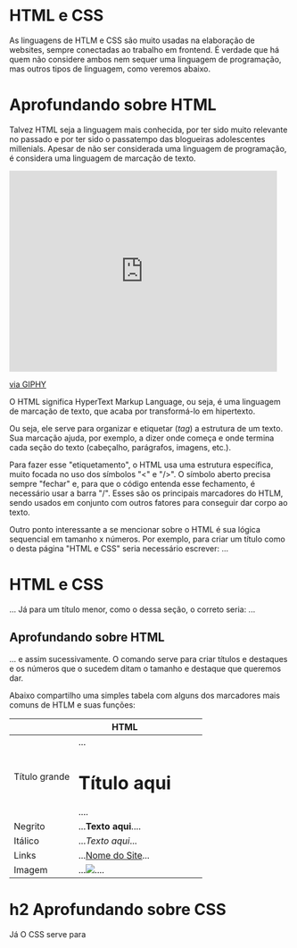 # HTML e CSS

As linguagens de HTLM e CSS são muito usadas na elaboração de websites, sempre conectadas ao trabalho em frontend. É verdade que há quem não considere ambos nem sequer uma linguagem de programação, mas outros tipos de linguagem, como veremos abaixo.

# Aprofundando sobre HTML

Talvez HTML seja a linguagem mais conhecida, por ter sido muito relevante no passado e por ter sido o passatempo das blogueiras adolescentes millenials. Apesar de não ser considerada uma linguagem de programação, é considera uma linguagem de marcação de texto.

<iframe src="https://giphy.com/embed/Vwz4zdntMXrUY" width="480" height="360" frameBorder="0" class="giphy-embed" allowFullScreen></iframe><p><a href="https://giphy.com/gifs/excited-computer-descriptive-noise-Vwz4zdntMXrUY">via GIPHY</a></p>

O HTML significa HyperText Markup Language, ou seja, é uma linguagem de marcação de texto, que acaba por transformá-lo em hipertexto. 

Ou seja, ele serve para organizar e etiquetar (_tag_) a estrutura de um texto. Sua marcação ajuda, por exemplo, a dizer onde começa e onde termina cada seção do texto (cabeçalho, parágrafos, imagens, etc.). 

Para fazer esse "etiquetamento", o HTML usa uma estrutura específica, muito focada no uso dos símbolos "<" e "/>". O símbolo aberto precisa sempre "fechar" e, para que o código entenda esse fechamento, é necessário usar a barra "/". Esses são os principais marcadores do HTLM, sendo usados em conjunto com outros fatores para conseguir dar corpo ao texto.

Outro ponto interessante a se mencionar sobre o HTML é sua lógica sequencial em tamanho x números. Por exemplo, para criar um título como o desta página "HTML e CSS" seria necessário escrever: ...
<h1>HTML e CSS</h1>
...
Já para um título menor, como o dessa seção, o correto seria: 
...
<h2>Aprofundando sobre HTML</h2>
...
e assim sucessivamente. O comando <h> serve para criar títulos e destaques e os números que o sucedem ditam o tamanho e destaque que queremos dar.

Abaixo compartilho uma simples tabela com alguns dos marcadores mais comuns de HTLM e suas funções:

|               | HTML                                 |   |   |   |
|---------------|--------------------------------------|---|---|---|
| Título grande | ... <h1>Título aqui</h1>....                 |   |   |   |
| Negrito       | ...<b>Texto aqui</b>....                    |   |   |   |
| Itálico       | ...<i>Texto aqui</i>...                    |   |   |   |
| Links         | ...<a href="LINK AQUI">Nome do Site</a>... |   |   |   |
| Imagem        | ...<img src="caminho até a img">....        |   |   |   |

# h2 Aprofundando sobre CSS

Já O CSS serve para